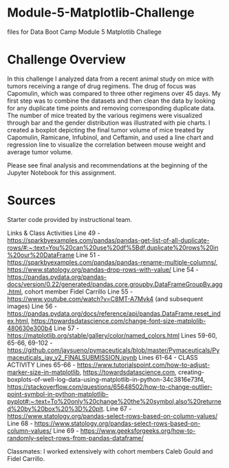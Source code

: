 # Module-5-Matplotlib-Challenge
files for Data Boot Camp Module 5 Matplotlib Challege

# Challenge Overview 
In this challenge I analyzed data from a recent animal study on mice with tumors receiving a range of drug regimens. The drug of focus was Capomulin, which was compared to three other regimens over 45 days. My first step was to combine the datasets and then clean the data by looking for any duplicate time points and removing corresponding duplicate data. The number of mice treated by the various regimens were visualized through bar and the gender distribution was illustrated with pie charts. I created a boxplot depicting the final tumor volume of mice treated by Capomulin, Ramicane, Infubinol, and Ceftamin, and used a line chart and regression line to visualize the correlation between mouse weight and average tumor volume. 

Please see final analysis and recommendations at the beginning of the Jupyter Notebook for this assignment. 

# Sources

Starter code provided by instructional team.

Links & Class Activities 
    Line 49 - https://sparkbyexamples.com/pandas/pandas-get-list-of-all-duplicate-rows/#:~:text=You%20can%20use%20df%5Bdf,duplicate%20rows%20in%20our%20DataFrame
    Line 51 - https://sparkbyexamples.com/pandas/pandas-rename-multiple-columns/, https://www.statology.org/pandas-drop-rows-with-value/
    Line 54 - https://pandas.pydata.org/pandas-docs/version/0.22/generated/pandas.core.groupby.DataFrameGroupBy.agg.html, cohort member Fidel Carrillo 
    Line 55 - https://www.youtube.com/watch?v=C8MT-A7Mvk4 (and subsequent images)
    Line 56 - https://pandas.pydata.org/docs/reference/api/pandas.DataFrame.reset_index.html, https://towardsdatascience.com/change-font-size-matplolib-480630e300b4
    Line 57 - https://matplotlib.org/stable/gallery/color/named_colors.html
    Lines 59-60, 65-66, 69-102 - https://github.com/jaysueno/pymaceuticals/blob/master/Pymaceuticals/Pymaceuticals_jay_v2_FINALSUBMISSION.ipynb
    Lines 61-64 - CLASS ACTIVITY 
    Lines 65-66 - https://www.tutorialspoint.com/how-to-adjust-marker-size-in-matplotlib, https://towardsdatascience.com,       creating-boxplots-of-well-log-data-using-matplotlib-in-python-34c3816e73f4, https://stackoverflow.com/questions/65648502/how-to-change-outlier-point-symbol-in-python-matplotlib-pyplot#:~:text=To%20only%20change%20the%20symbol,also%20returned%20by%20box%20%3D%20plt.
    Line 67 - https://www.statology.org/pandas-select-rows-based-on-column-values/
    Line 68 - https://www.statology.org/pandas-select-rows-based-on-column-values/
    Line 69 - https://www.geeksforgeeks.org/how-to-randomly-select-rows-from-pandas-dataframe/

Classmates: I worked extensively with cohort members Caleb Gould and Fidel Carrillo.

